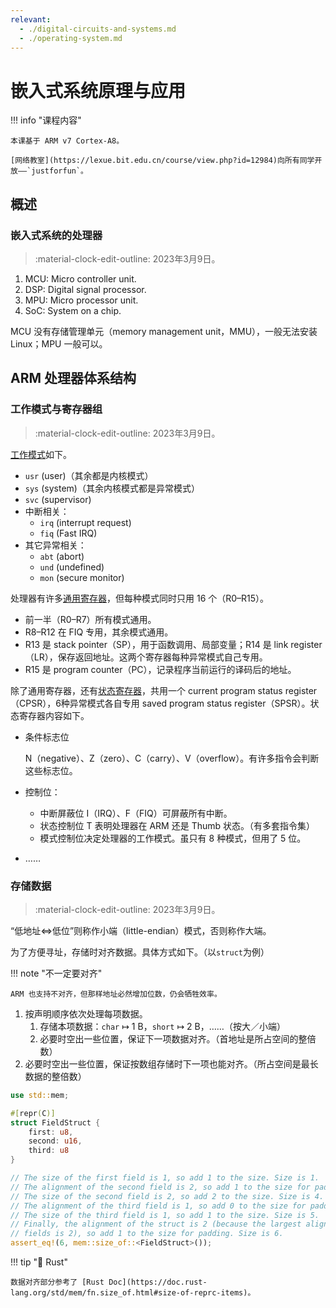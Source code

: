 ```yaml
---
relevant:
  - ./digital-circuits-and-systems.md
  - ./operating-system.md
---
```


# 嵌入式系统原理与应用

!!! info "课程内容"

    本课基于 ARM v7 Cortex-A8。

    [网络教室](https://lexue.bit.edu.cn/course/view.php?id=12984)向所有同学开放——`justforfun`。

## 概述

### 嵌入式系统的处理器

> :material-clock-edit-outline: 2023年3月9日。

1. MCU: Micro controller unit.
2. DSP: Digital signal processor.
3. MPU: Micro processor unit.
4. SoC: System on a chip.

MCU 没有存储管理单元（memory management unit，MMU），一般无法安装 Linux；MPU 一般可以。

## ARM 处理器体系结构

### 工作模式与寄存器组

> :material-clock-edit-outline: 2023年3月9日。

<u>工作模式</u>如下。

- `usr` (user)（其余都是内核模式）
- `sys` (system)（其余内核模式都是异常模式）
- `svc` (supervisor)
- 中断相关：
  - `irq` (interrupt request)
  - `fiq` (Fast IRQ)
- 其它异常相关：
  - `abt` (abort)
  - `und` (undefined)
  - `mon` (secure monitor)

处理器有许多<u>通用寄存器</u>，但每种模式同时只用 16 个（R0–R15）。

- 前一半（R0–R7）所有模式通用。
- R8–R12 在 FIQ 专用，其余模式通用。
- R13 是 stack pointer（SP），用于函数调用、局部变量；R14 是 link register（LR），保存返回地址。这两个寄存器每种异常模式自己专用。
- R15 是 program counter（PC），记录程序当前运行的译码后的地址。

除了通用寄存器，还有<u>状态寄存器</u>，共用一个 current program status register（CPSR），6种异常模式各自专用 saved program status register（SPSR）。状态寄存器内容如下。

- 条件标志位

  N（negative）、Z（zero）、C（carry）、V（overflow）。有许多指令会判断这些标志位。

- 控制位：

  - 中断屏蔽位 I（IRQ）、F（FIQ）可屏蔽所有中断。
  - 状态控制位 T 表明处理器在 ARM 还是 Thumb 状态。（有多套指令集）
  - 模式控制位决定处理器的工作模式。虽只有 8 种模式，但用了 5 位。

- ……

### 存储数据

> :material-clock-edit-outline: 2023年3月9日。

“低地址⇔低位”则称作小端（little-endian）模式，否则称作大端。

为了方便寻址，存储时对齐数据。具体方式如下。（以`struct`为例）

!!! note "不一定要对齐"

    ARM 也支持不对齐，但那样地址必然增加位数，仍会牺牲效率。

1. 按声明顺序依次处理每项数据。
   1. 存储本项数据：`char` ↦ 1 B，`short` ↦ 2 B，……（按大／小端）
   2. 必要时空出一些位置，保证下一项数据对齐。（首地址是所占空间的整倍数）
2. 必要时空出一些位置，保证按数组存储时下一项也能对齐。（所占空间是最长数据的整倍数）

```rust
use std::mem;

#[repr(C)]
struct FieldStruct {
    first: u8,
    second: u16,
    third: u8
}

// The size of the first field is 1, so add 1 to the size. Size is 1.
// The alignment of the second field is 2, so add 1 to the size for padding. Size is 2.
// The size of the second field is 2, so add 2 to the size. Size is 4.
// The alignment of the third field is 1, so add 0 to the size for padding. Size is 4.
// The size of the third field is 1, so add 1 to the size. Size is 5.
// Finally, the alignment of the struct is 2 (because the largest alignment amongst its
// fields is 2), so add 1 to the size for padding. Size is 6.
assert_eq!(6, mem::size_of::<FieldStruct>());
```

!!! tip "🦀 Rust"

    数据对齐部分参考了 [Rust Doc](https://doc.rust-lang.org/std/mem/fn.size_of.html#size-of-reprc-items)。
